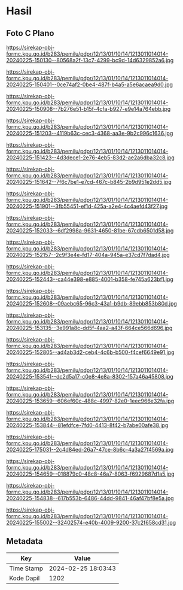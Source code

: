 # Hasil

## Foto C Plano

https://sirekap-obj-formc.kpu.go.id/b283/pemilu/pdpr/12/13/01/10/14/1213011014014-20240225-150130--80568a2f-13c7-4299-bc9d-14d6329852a6.jpg

https://sirekap-obj-formc.kpu.go.id/b283/pemilu/pdpr/12/13/01/10/14/1213011014014-20240225-150401--0ce74af2-0be4-487f-b4a5-a5e6acaea9d0.jpg

https://sirekap-obj-formc.kpu.go.id/b283/pemilu/pdpr/12/13/01/10/14/1213011014014-20240225-150908--7b276e51-b15f-4cfa-b927-e9e14a764ebb.jpg

https://sirekap-obj-formc.kpu.go.id/b283/pemilu/pdpr/12/13/01/10/14/1213011014014-20240225-151203--4119b63c-cec3-4368-aa3e-9b2c996c1636.jpg

https://sirekap-obj-formc.kpu.go.id/b283/pemilu/pdpr/12/13/01/10/14/1213011014014-20240225-151423--4d3dece1-2e76-4eb5-83d2-ae2a6dba32c8.jpg

https://sirekap-obj-formc.kpu.go.id/b283/pemilu/pdpr/12/13/01/10/14/1213011014014-20240225-151642--7f6c7be1-e7cd-467c-b845-2b9d951e2dd5.jpg

https://sirekap-obj-formc.kpu.go.id/b283/pemilu/pdpr/12/13/01/10/14/1213011014014-20240225-151901--3fb55451-ef1d-425a-a2e4-4c4aefd43f27.jpg

https://sirekap-obj-formc.kpu.go.id/b283/pemilu/pdpr/12/13/01/10/14/1213011014014-20240225-152033--6df2998a-9631-4650-81be-67cdb6501d58.jpg

https://sirekap-obj-formc.kpu.go.id/b283/pemilu/pdpr/12/13/01/10/14/1213011014014-20240225-152157--2c9f3e4e-fd17-404a-945a-e37cd7f7dad4.jpg

https://sirekap-obj-formc.kpu.go.id/b283/pemilu/pdpr/12/13/01/10/14/1213011014014-20240225-152443--ca44e398-e885-4001-b358-fe745a623bf1.jpg

https://sirekap-obj-formc.kpu.go.id/b283/pemilu/pdpr/12/13/01/10/14/1213011014014-20240225-152608--09aebc65-96c3-43a1-b9db-89ebb853b80d.jpg

https://sirekap-obj-formc.kpu.go.id/b283/pemilu/pdpr/12/13/01/10/14/1213011014014-20240225-153135--3e991a8c-dd5f-4aa2-a43f-664ce566d696.jpg

https://sirekap-obj-formc.kpu.go.id/b283/pemilu/pdpr/12/13/01/10/14/1213011014014-20240225-152805--ad4ab3d2-ceb4-4c6b-b500-f4cef6649e91.jpg

https://sirekap-obj-formc.kpu.go.id/b283/pemilu/pdpr/12/13/01/10/14/1213011014014-20240225-153541--dc2d5a17-c0e8-4e8a-8302-157a46a45808.jpg

https://sirekap-obj-formc.kpu.go.id/b283/pemilu/pdpr/12/13/01/10/14/1213011014014-20240225-153659--606ef60c-488c-4997-82e0-1eec966e32fa.jpg

https://sirekap-obj-formc.kpu.go.id/b283/pemilu/pdpr/12/13/01/10/14/1213011014014-20240225-153844--81efdfce-7fd0-4413-8f42-b7abe00afe38.jpg

https://sirekap-obj-formc.kpu.go.id/b283/pemilu/pdpr/12/13/01/10/14/1213011014014-20240225-175031--2c4d84ed-26a7-47ce-8b6c-4a3a27f4569a.jpg

https://sirekap-obj-formc.kpu.go.id/b283/pemilu/pdpr/12/13/01/10/14/1213011014014-20240225-154659--018879c0-48c8-46a7-8063-f6929687d1a5.jpg

https://sirekap-obj-formc.kpu.go.id/b283/pemilu/pdpr/12/13/01/10/14/1213011014014-20240225-154838--617b553b-6486-44dd-9841-46af47bf8e5a.jpg

https://sirekap-obj-formc.kpu.go.id/b283/pemilu/pdpr/12/13/01/10/14/1213011014014-20240225-155002--32402574-e40b-4009-9200-37c2f658cd31.jpg


## Metadata

| Key        | Value               |
| ---------- | ------------------- |
| Time Stamp | 2024-02-25 18:03:43 |
| Kode Dapil | 1202                |



